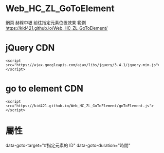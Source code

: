 # Web_HC_ZL_GoToElement
網頁 赫綵中壢 前往指定元素位置效果
範例
https://kid421.github.io/Web_HC_ZL_GoToElement/


# jQuery CDN

    <script src="https://ajax.googleapis.com/ajax/libs/jquery/3.4.1/jquery.min.js"></script>

# go to element CDN

    <script src="https://kid421.github.io/Web_HC_ZL_GoToElement/goToElement.js"></script>

# 屬性
data-goto-target="#指定元素的 ID" 
data-goto-duration="時間"